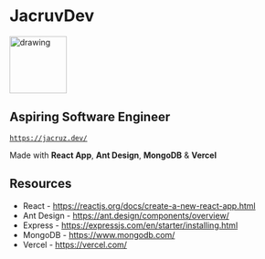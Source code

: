 # JacruvDev

[<img src="https://i.imgur.com/O8rgHG5.png" alt="drawing" width="100"/>](https://jacruz.dev/)

## Aspiring Software Engineer

[`https://jacruz.dev/`](https://jacruz.dev/)

Made with **React App**, **Ant Design**, **MongoDB** & **Vercel**

## Resources

* React - https://reactjs.org/docs/create-a-new-react-app.html
* Ant Design - https://ant.design/components/overview/
* Express - https://expressjs.com/en/starter/installing.html
* MongoDB - https://www.mongodb.com/
* Vercel - https://vercel.com/
